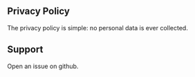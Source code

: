 ## Privacy Policy

The privacy policy is simple: no personal data is ever collected.

## Support

Open an issue on github.
